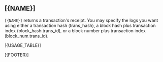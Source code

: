 ## [{NAME}]

`[{NAME}]` returns a transaction's receipt. You may specify the logs you want using either a transaction hash (trans\_hash), a block hash plus transaction index (block\_hash.trans\_id), or a block number plus transaction index (block\_num.trans\_id).  

[{USAGE_TABLE}]

[{FOOTER}]
